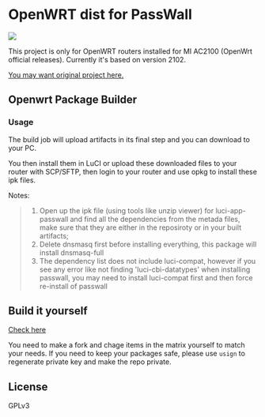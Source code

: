 # OpenWRT dist for PassWall
[![](https://github.com/davidchen6666/openwrt-dist/workflows/Openwrt%20Build%20Bot/badge.svg)](https://github.com/davidchen6666/openwrt-dist/actions)

This project is only for OpenWRT routers installed for MI AC2100 (OpenWrt official releases). Currently it's based on version 2102.

[You may want original project here.](http://openwrt-dist.sourceforge.net)

## Openwrt Package Builder

### Usage
The build job will upload artifacts in its final step and you can download to your PC.

You then install them in LuCI or upload these downloaded files to your router with SCP/SFTP, then login to your router and use opkg to install these ipk files.

Notes:
> 1) Open up the ipk file (using tools like unzip viewer) for luci-app-passwall and find all the dependencies from the metada files, make sure that they are either in the reposiroty or in your built artifacts;
> 2) Delete dnsmasq first before installing everything, this package will install dnsmasq-full
> 3) The dependency list does not include luci-compat, however if you see any error like not finding 'luci-cbi-datatypes' when installing passwall, you may need to install luci-compat first and then force re-install of passwall

## Build it yourself
[Check here](https://github.com/davidchen6666/openwrt-dist/blob/master/.github/workflows/main.yml)

You need to make a fork and chage items in the matrix yourself to match your needs. If you need to keep your packages safe, please use `usign` to regenerate private key and make the repo private.

## License
GPLv3
